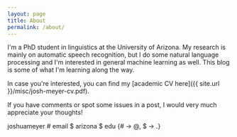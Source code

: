 ```yaml
---
layout: page
title: About
permalink: /about/
---
```


I'm a PhD student in linguistics at the University of Arizona. My research is mainly on automatic speech recognition, but I do some natural language processing and I'm interested in general machine learning as well. This blog is some of what I'm learning along the way.

In case you're interested, you can find my [academic CV here]({{ site.url }}/misc/josh-meyer-cv.pdf).

If you have comments or spot some issues in a post, I would very much appreciate your thoughts!

joshuameyer # email $ arizona $ edu {# -> @, $ -> .}
